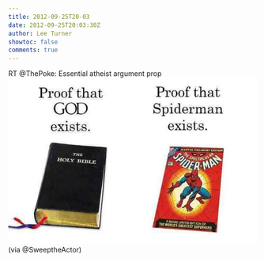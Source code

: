 ```yaml
---
title: 2012-09-25T20-03
date: 2012-09-25T20:03:30Z
author: Lee Turner
showtoc: false
comments: true
---
```


RT @ThePoke: Essential atheist argument prop ![](/img/x//250686988292857856-A3kYcn7CIAAZsfm.jpg) (via @SweeptheActor)


